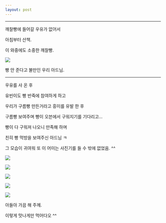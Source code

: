 ```yaml
---
layout: post
---
```


---

깨찰빵에 들어갈 우유가 없어서 

아침부터 산책. 

이 와중에도 소중한 깨찰빵.

![](https://dl.dropboxusercontent.com/u/9792864/150803%20%EC%9C%A0%EB%B9%88%EC%9D%B4%20%EB%B9%B5%EB%A8%B9%EB%B0%A9/1438613326072.jpeg)


빵 안 준다고 불만인 우리 아드님. 

---

우유를 사 온 후 

유빈이도 빵 반죽에 참여하게 하고 

우리가 구름빵 만든거라고 흥미를 유발 한 후 

구름빵 보여주며 빵이 오븐에서 구워지기를 기다리고...

빵이 다 구워져 나오니 만족해 하며 

친히 빵 먹방을 보여주신 아드님 ㅋ 

그 모습이 귀여워 또 이 어미는 사진기를 들 수 밖에 없었음. ^^

![](https://dl.dropboxusercontent.com/u/9792864/150803%20%EC%9C%A0%EB%B9%88%EC%9D%B4%20%EB%B9%B5%EB%A8%B9%EB%B0%A9/DSC04279.JPG)


![](https://dl.dropboxusercontent.com/u/9792864/150803%20%EC%9C%A0%EB%B9%88%EC%9D%B4%20%EB%B9%B5%EB%A8%B9%EB%B0%A9/DSC04280.JPG)


![](https://dl.dropboxusercontent.com/u/9792864/150803%20%EC%9C%A0%EB%B9%88%EC%9D%B4%20%EB%B9%B5%EB%A8%B9%EB%B0%A9/DSC04281.JPG)


![](https://dl.dropboxusercontent.com/u/9792864/150803%20%EC%9C%A0%EB%B9%88%EC%9D%B4%20%EB%B9%B5%EB%A8%B9%EB%B0%A9/DSC04282.JPG)


![](https://dl.dropboxusercontent.com/u/9792864/150803%20%EC%9C%A0%EB%B9%88%EC%9D%B4%20%EB%B9%B5%EB%A8%B9%EB%B0%A9/DSC04283.JPG)



아들아 가끔 해 주께.

이렇게 맛나게만 먹어다오 ^^



